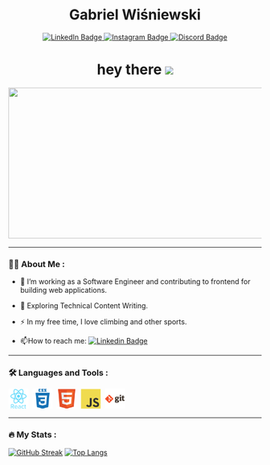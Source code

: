 <div id="header" align="center">
  <h1>Gabriel Wiśniewski</h1>

</div>


<div id="badges" align="center">
 <a href="https://gabrieldeveloper.gabrys564.repl.co/">
   <img src="https://img.shields.io/badge/Website-violet?style=for-the-badge&logoColor=white" alt="LinkedIn Badge"/>
 </a>
 <a href="https://www.instagram.com/gabrl18/">
   <img src="https://img.shields.io/badge/Instagram-gold?style=for-the-badge&logo=instagram&logoColor=white" alt="Instagram Badge"/>
 </a>
 <a href="https://discord.com/invite/r83JcYSp">
   <img src="https://img.shields.io/badge/Discord-blue?style=for-the-badge&logo=discord&logoColor=white" alt="Discord Badge"/>
 </a>

 
 
 
</div>

<h1 align="center">
  hey there
  <img src="https://media.giphy.com/media/hvRJCLFzcasrR4ia7z/giphy.gif" width="30px"/>
</h1>

<div align="center">
  <img src="https://media.giphy.com/media/dWesBcTLavkZuG35MI/giphy.gif" width="600" height="300"/>
</div>

---

### :woman_technologist: About Me :
- :telescope: I’m working as a Software Engineer and contributing to frontend  for building web applications.

- :seedling: Exploring Technical Content Writing.

- :zap: In my free time, I love climbing and other sports.

- :mailbox:How to reach me: [![Linkedin Badge](https://img.shields.io/badge/-Portfolio-blue?style=flat&&logoColor=white)](https://gabrieldeveloper.gabrys564.repl.co/)

---

### :hammer_and_wrench: Languages and Tools :

<div>
 
  <img src="https://github.com/devicons/devicon/blob/master/icons/react/react-original-wordmark.svg" title="React" alt="React" width="40" height="40"/>&nbsp;
  <img src="https://github.com/devicons/devicon/blob/master/icons/css3/css3-plain-wordmark.svg"  title="CSS3" alt="CSS" width="40" height="40"/>&nbsp;
  <img src="https://github.com/devicons/devicon/blob/master/icons/html5/html5-original.svg" title="HTML5" alt="HTML" width="40" height="40"/>&nbsp;
  <img src="https://github.com/devicons/devicon/blob/master/icons/javascript/javascript-original.svg" title="JavaScript" alt="JavaScript" width="40" height="40"/>&nbsp;
   <img src="https://github.com/devicons/devicon/blob/master/icons/git/git-original-wordmark.svg" title="Git" alt="Git" width="40" height="40" />

  
</div>


---

### :fire: My Stats :
[![GitHub Streak](http://github-readme-streak-stats.herokuapp.com?user=Gabrli)](https://git.io/streak-stats)
[![Top Langs](https://github-readme-stats.vercel.app/api/top-langs/?username=Gabrli)](https://github.com/anuraghazra/github-readme-stats)

